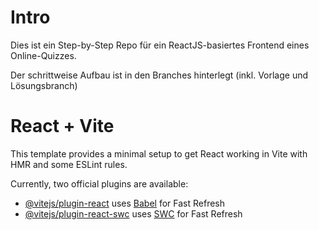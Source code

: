 # Intro

Dies ist ein Step-by-Step Repo für ein ReactJS-basiertes Frontend eines Online-Quizzes.

Der schrittweise Aufbau ist in den Branches hinterlegt (inkl. Vorlage und Lösungsbranch)

# React + Vite

This template provides a minimal setup to get React working in Vite with HMR and some ESLint rules.

Currently, two official plugins are available:

- [@vitejs/plugin-react](https://github.com/vitejs/vite-plugin-react/blob/main/packages/plugin-react/README.md) uses [Babel](https://babeljs.io/) for Fast Refresh
- [@vitejs/plugin-react-swc](https://github.com/vitejs/vite-plugin-react-swc) uses [SWC](https://swc.rs/) for Fast Refresh
